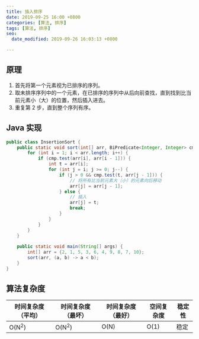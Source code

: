 ```yaml
---
title: 插入排序
date: 2019-09-25 16:00 +0800
categories: [算法, 排序]
tags: [算法, 排序]
seo:
  date_modified: 2019-09-26 16:03:13 +0800

---
```


## 原理

1. 首先将第一个元素视为已排序的序列。
2. 取未排序序列中的一个元素，在已排序的序列中从后向前查找，直到找到比当前元素小（大）的位置，然后插入进去。
3. 重复第 2 步，直到整个序列有序。

## Java 实现

```java
public class InsertionSort {
    public static void sort(int[] arr, BiPredicate<Integer, Integer> cmp) {
        for (int i = 1; i < arr.length; i++) {
            if (cmp.test(arr[i], arr[i - 1])) {
                int t = arr[i];
                for (int j = i; j >= 0; j--) {
                    if (j > 0 && cmp.test(t, arr[j - 1])) {
                        // 将所有比当前元素大（小）的元素向后移动
                        arr[j] = arr[j - 1];
                    } else {
                        // 插入
                        arr[j] = t;
                        break;
                    }
                }
            }
        }
    }
    
    public static void main(String[] args) {
        int[] arr = {2, 1, 5, 3, 6, 4, 9, 8, 7, 10};
        sort(arr, (a, b) -> a < b);
    }
}
```

## 算法复杂度

| 时间复杂度（平均） | 时间复杂度（最坏） | 时间复杂度（最好） | 空间复杂度 | 稳定性 |
| ------------------ | ------------------ | ------------------ | ---------- | ------ |
| O(N<sup>2</sup>)   | O(N<sup>2</sup>)   | O(N)               | O(1)       | 稳定   |

